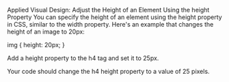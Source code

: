 Applied Visual Design: Adjust the Height of an Element Using the height Property
You can specify the height of an element using the height property in CSS, similar to the width property. Here's an example that changes the height of an image to 20px:

img {
  height: 20px;
}

Add a height property to the h4 tag and set it to 25px.

Your code should change the h4 height property to a value of 25 pixels.